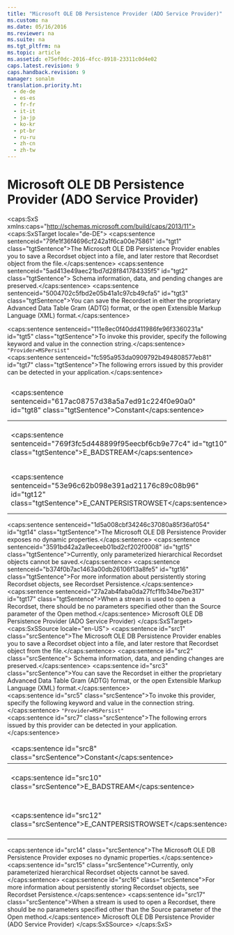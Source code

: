 ```yaml
---
title: "Microsoft OLE DB Persistence Provider (ADO Service Provider)"
ms.custom: na
ms.date: 05/16/2016
ms.reviewer: na
ms.suite: na
ms.tgt_pltfrm: na
ms.topic: article
ms.assetid: e75ef0dc-2016-4fcc-8918-23311c0d4e02
caps.latest.revision: 9
caps.handback.revision: 9
manager: sonalm
translation.priority.ht: 
  - de-de
  - es-es
  - fr-fr
  - it-it
  - ja-jp
  - ko-kr
  - pt-br
  - ru-ru
  - zh-cn
  - zh-tw
---
```

# Microsoft OLE DB Persistence Provider (ADO Service Provider)
<?xml version="1.0" encoding="utf-8"?>
<caps:SxS xmlns:caps="http://schemas.microsoft.com/build/caps/2013/11">
  <caps:SxSTarget locale="de-DE">
    <developerReferenceWithoutSyntaxDocument xsi:schemaLocation="http://ddue.schemas.microsoft.com/authoring/2003/5 http://dduestorage.blob.core.windows.net/ddueschema/developer.xsd" xmlns="http://ddue.schemas.microsoft.com/authoring/2003/5" xmlns:xlink="http://www.w3.org/1999/xlink" xmlns:xsi="http://www.w3.org/2001/XMLSchema-instance">
      <introduction>
        <para>
          <caps:sentence sentenceid="79fe1f36f4696cf242a1f6ca00e75861" id="tgt1" class="tgtSentence">The Microsoft OLE DB Persistence Provider enables you to save a <legacyLink xlink:href="ede1415f-c3df-4cc5-a05b-2576b2b84b60">Recordset</legacyLink> object into a file, and later restore that <legacyBold>Recordset</legacyBold> object from the file.</caps:sentence>
          <caps:sentence sentenceid="5ad413e49aec21bd7d28f841784335f5" id="tgt2" class="tgtSentence"> Schema information, data, and pending changes are preserved.</caps:sentence>
        </para>
        <para>
          <caps:sentence sentenceid="5004702c5fbd2e05b41a1c97cb49cfa5" id="tgt3" class="tgtSentence">You can save the <legacyBold>Recordset</legacyBold> in either the proprietary Advanced Data Table Gram (ADTG) format, or the open Extensible Markup Language (XML) format.</caps:sentence>
        </para>
      </introduction>
      <section>
        <title>
          <caps:sentence sentenceid="0975fcf10aa159131d858087aa78f2ce" id="tgt4" class="tgtSentence">Provider Keyword</caps:sentence>
        </title>
        <content>
          <para>
            <caps:sentence sentenceid="111e8ec0f40dd411986fe96f3360231a" id="tgt5" class="tgtSentence">To invoke this provider, specify the following keyword and value in the connection string.</caps:sentence>
          </para>
          <code>"Provider=<codeFeaturedElement xmlns="">MSPersist</codeFeaturedElement>"</code>
        </content>
      </section>
      <section>
        <title>
          <caps:sentence sentenceid="07213a0161f52846ab198be103b5ab43" id="tgt6" class="tgtSentence">Errors</caps:sentence>
        </title>
        <content>
          <para>
            <caps:sentence sentenceid="fc595a953da0909792b494808577eb81" id="tgt7" class="tgtSentence">The following errors issued by this provider can be detected in your application.</caps:sentence>
          </para>
          <table>
            <thead>
              <tr>
                <TD>
                  <para>
                    <caps:sentence sentenceid="617ac08757d38a5a7ed91c224f0e90a0" id="tgt8" class="tgtSentence">Constant</caps:sentence>
                  </para>
                </TD>
                <TD>
                  <para>
                    <caps:sentence sentenceid="67daf92c833c41c95db874e18fcb2786" id="tgt9" class="tgtSentence">Description</caps:sentence>
                  </para>
                </TD>
              </tr>
            </thead>
            <tbody>
              <tr>
                <TD>
                  <para>
                    <caps:sentence sentenceid="769f3fc5d448899f95eecbf6cb9e77c4" id="tgt10" class="tgtSentence">E_BADSTREAM</caps:sentence>
                  </para>
                </TD>
                <TD>
                  <para>
                    <caps:sentence sentenceid="8d5c2d66d7a2866156e61f1985f6f878" id="tgt11" class="tgtSentence">The file opened does not have a valid format (that is, the format is not ADTG or XML).</caps:sentence>
                  </para>
                </TD>
              </tr>
              <tr>
                <TD>
                  <para>
                    <caps:sentence sentenceid="53e96c62b098e391ad21176c89c08b96" id="tgt12" class="tgtSentence">E_CANTPERSISTROWSET</caps:sentence>
                  </para>
                </TD>
                <TD>
                  <para>
                    <caps:sentence sentenceid="701c91eaad1028bd67ba7874624110e0" id="tgt13" class="tgtSentence">The <legacyBold>Recordset</legacyBold> object saved has characteristics that prevent it from being stored.</caps:sentence>
                  </para>
                </TD>
              </tr>
            </tbody>
          </table>
        </content>
      </section>
      <languageReferenceRemarks>
        <content>
          <para>
            <caps:sentence sentenceid="1d5a008cbf34246c37080a85f36af054" id="tgt14" class="tgtSentence">The Microsoft OLE DB Persistence Provider exposes no dynamic properties.</caps:sentence>
          </para>
          <para>
            <caps:sentence sentenceid="3591bd42a2a9eceeb01bd2cf202f0008" id="tgt15" class="tgtSentence">Currently, only parameterized hierarchical <legacyBold>Recordset</legacyBold> objects cannot be saved.</caps:sentence>
          </para>
          <para>
            <caps:sentence sentenceid="b374f0b7ac1463a00db26106f13a8fe5" id="tgt16" class="tgtSentence">For more information about persistently storing <legacyBold>Recordset</legacyBold> objects, see <legacyLink xlink:href="a9b287f5-04b0-4514-8143-f67879ca9842">Recordset Persistence</legacyLink>.</caps:sentence>
          </para>
          <para>
            <caps:sentence sentenceid="27a2ab4faba0da27fcf1fb34be7be317" id="tgt17" class="tgtSentence">When a stream is used to open a <legacyBold>Recordset,</legacyBold> there should be no parameters specified other than the <legacyItalic>Source</legacyItalic> parameter of the <legacyBold>Open</legacyBold> method.</caps:sentence>
          </para>
        </content>
      </languageReferenceRemarks>
      <relatedTopics>
        <link xlink:href="e75ef0dc-2016-4fcc-8918-23311c0d4e02">Microsoft OLE DB Persistence Provider (ADO Service Provider)</link>
      </relatedTopics>
    </developerReferenceWithoutSyntaxDocument>
  </caps:SxSTarget>
  <caps:SxSSource locale="en-US">
    <developerReferenceWithoutSyntaxDocument xsi:schemaLocation="http://ddue.schemas.microsoft.com/authoring/2003/5 http://dduestorage.blob.core.windows.net/ddueschema/developer.xsd" xmlns="http://ddue.schemas.microsoft.com/authoring/2003/5" xmlns:xlink="http://www.w3.org/1999/xlink" xmlns:xsi="http://www.w3.org/2001/XMLSchema-instance">
      <introduction>
        <para>
          <caps:sentence id="src1" class="srcSentence">The Microsoft OLE DB Persistence Provider enables you to save a <legacyLink xlink:href="ede1415f-c3df-4cc5-a05b-2576b2b84b60">Recordset</legacyLink> object into a file, and later restore that <legacyBold>Recordset</legacyBold> object from the file.</caps:sentence>
          <caps:sentence id="src2" class="srcSentence"> Schema information, data, and pending changes are preserved.</caps:sentence>
        </para>
        <para>
          <caps:sentence id="src3" class="srcSentence">You can save the <legacyBold>Recordset</legacyBold> in either the proprietary Advanced Data Table Gram (ADTG) format, or the open Extensible Markup Language (XML) format.</caps:sentence>
        </para>
      </introduction>
      <section>
        <title>
          <caps:sentence id="src4" class="srcSentence">Provider Keyword</caps:sentence>
        </title>
        <content>
          <para>
            <caps:sentence id="src5" class="srcSentence">To invoke this provider, specify the following keyword and value in the connection string.</caps:sentence>
          </para>
          <code>"Provider=<codeFeaturedElement xmlns="">MSPersist</codeFeaturedElement>"</code>
        </content>
      </section>
      <section>
        <title>
          <caps:sentence id="src6" class="srcSentence">Errors</caps:sentence>
        </title>
        <content>
          <para>
            <caps:sentence id="src7" class="srcSentence">The following errors issued by this provider can be detected in your application.</caps:sentence>
          </para>
          <table>
            <thead>
              <tr>
                <TD>
                  <para>
                    <caps:sentence id="src8" class="srcSentence">Constant</caps:sentence>
                  </para>
                </TD>
                <TD>
                  <para>
                    <caps:sentence id="src9" class="srcSentence">Description</caps:sentence>
                  </para>
                </TD>
              </tr>
            </thead>
            <tbody>
              <tr>
                <TD>
                  <para>
                    <caps:sentence id="src10" class="srcSentence">E_BADSTREAM</caps:sentence>
                  </para>
                </TD>
                <TD>
                  <para>
                    <caps:sentence id="src11" class="srcSentence">The file opened does not have a valid format (that is, the format is not ADTG or XML).</caps:sentence>
                  </para>
                </TD>
              </tr>
              <tr>
                <TD>
                  <para>
                    <caps:sentence id="src12" class="srcSentence">E_CANTPERSISTROWSET</caps:sentence>
                  </para>
                </TD>
                <TD>
                  <para>
                    <caps:sentence id="src13" class="srcSentence">The <legacyBold>Recordset</legacyBold> object saved has characteristics that prevent it from being stored.</caps:sentence>
                  </para>
                </TD>
              </tr>
            </tbody>
          </table>
        </content>
      </section>
      <languageReferenceRemarks>
        <content>
          <para>
            <caps:sentence id="src14" class="srcSentence">The Microsoft OLE DB Persistence Provider exposes no dynamic properties.</caps:sentence>
          </para>
          <para>
            <caps:sentence id="src15" class="srcSentence">Currently, only parameterized hierarchical <legacyBold>Recordset</legacyBold> objects cannot be saved.</caps:sentence>
          </para>
          <para>
            <caps:sentence id="src16" class="srcSentence">For more information about persistently storing <legacyBold>Recordset</legacyBold> objects, see <legacyLink xlink:href="a9b287f5-04b0-4514-8143-f67879ca9842">Recordset Persistence</legacyLink>.</caps:sentence>
          </para>
          <para>
            <caps:sentence id="src17" class="srcSentence">When a stream is used to open a <legacyBold>Recordset,</legacyBold> there should be no parameters specified other than the <legacyItalic>Source</legacyItalic> parameter of the <legacyBold>Open</legacyBold> method.</caps:sentence>
          </para>
        </content>
      </languageReferenceRemarks>
      <relatedTopics>
        <link xlink:href="e75ef0dc-2016-4fcc-8918-23311c0d4e02">Microsoft OLE DB Persistence Provider (ADO Service Provider)</link>
      </relatedTopics>
    </developerReferenceWithoutSyntaxDocument>
  </caps:SxSSource>
</caps:SxS>